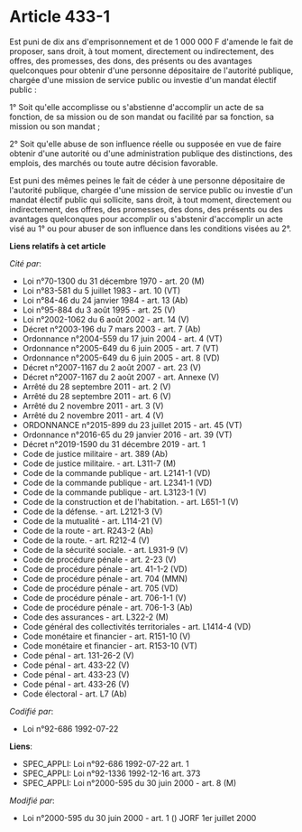 # Article 433-1

Est puni de dix ans d'emprisonnement et de 1 000 000 F d'amende le fait de proposer, sans droit, à tout moment, directement
ou indirectement, des offres, des promesses, des dons, des présents ou des avantages quelconques pour obtenir d'une personne
dépositaire de l'autorité publique, chargée d'une mission de service public ou investie d'un mandat électif public :

1° Soit qu'elle accomplisse ou s'abstienne d'accomplir un acte de sa fonction, de sa mission ou de son mandat ou facilité par
sa fonction, sa mission ou son mandat ;

2° Soit qu'elle abuse de son influence réelle ou supposée en vue de faire obtenir d'une autorité ou d'une administration
publique des distinctions, des emplois, des marchés ou toute autre décision favorable.

Est puni des mêmes peines le fait de céder à une personne dépositaire de l'autorité publique, chargée d'une mission de
service public ou investie d'un mandat électif public qui sollicite, sans droit, à tout moment, directement ou indirectement,
des offres, des promesses, des dons, des présents ou des avantages quelconques pour accomplir ou s'abstenir d'accomplir un
acte visé au 1° ou pour abuser de son influence dans les conditions visées au 2°.

**Liens relatifs à cet article**

_Cité par_:

  - Loi n°70-1300 du 31 décembre 1970 - art. 20 (M)
  - Loi n°83-581 du 5 juillet 1983 - art. 10 (VT)
  - Loi n°84-46 du 24 janvier 1984 - art. 13 (Ab)
  - Loi n°95-884 du 3 août 1995 - art. 25 (V)
  - Loi n°2002-1062 du 6 août 2002 - art. 14 (V)
  - Décret n°2003-196 du 7 mars 2003 - art. 7 (Ab)
  - Ordonnance n°2004-559 du 17 juin 2004 - art. 4 (VT)
  - Ordonnance n°2005-649 du 6 juin 2005 - art. 7 (VT)
  - Ordonnance n°2005-649 du 6 juin 2005 - art. 8 (VD)
  - Décret n°2007-1167 du 2 août 2007 - art. 23 (V)
  - Décret n°2007-1167 du 2 août 2007 - art. Annexe (V)
  - Arrêté du 28 septembre 2011 - art. 2 (V)
  - Arrêté du 28 septembre 2011 - art. 6 (V)
  - Arrêté du 2 novembre 2011 - art. 3 (V)
  - Arrêté du 2 novembre 2011 - art. 4 (V)
  - ORDONNANCE n°2015-899 du 23 juillet 2015 - art. 45 (VT)
  - Ordonnance n°2016-65 du 29 janvier 2016 - art. 39 (VT)
  - Décret n°2019-1590 du 31 décembre 2019 - art. 1
  - Code de justice militaire - art. 389 (Ab)
  - Code de justice militaire. - art. L311-7 (M)
  - Code de la commande publique - art. L2141-1 (VD)
  - Code de la commande publique - art. L2341-1 (VD)
  - Code de la commande publique - art. L3123-1 (V)
  - Code de la construction et de l'habitation. - art. L651-1 (V)
  - Code de la défense. - art. L2121-3 (V)
  - Code de la mutualité - art. L114-21 (V)
  - Code de la route - art. R243-2 (Ab)
  - Code de la route. - art. R212-4 (V)
  - Code de la sécurité sociale. - art. L931-9 (V)
  - Code de procédure pénale - art. 2-23 (V)
  - Code de procédure pénale - art. 41-1-2 (VD)
  - Code de procédure pénale - art. 704 (MMN)
  - Code de procédure pénale - art. 705 (VD)
  - Code de procédure pénale - art. 706-1-1 (V)
  - Code de procédure pénale - art. 706-1-3 (Ab)
  - Code des assurances - art. L322-2 (M)
  - Code général des collectivités territoriales - art. L1414-4 (VD)
  - Code monétaire et financier - art. R151-10 (V)
  - Code monétaire et financier - art. R153-10 (VT)
  - Code pénal - art. 131-26-2 (V)
  - Code pénal - art. 433-22 (V)
  - Code pénal - art. 433-23 (V)
  - Code pénal - art. 433-26 (V)
  - Code électoral - art. L7 (Ab)

_Codifié par_:

  - Loi n°92-686 1992-07-22

**Liens**:

  - SPEC_APPLI: Loi n°92-686 1992-07-22 art. 1
  - SPEC_APPLI: Loi n°92-1336 1992-12-16 art. 373
  - SPEC_APPLI: Loi n°2000-595 du 30 juin 2000 - art. 8 (M)

_Modifié par_:

  - Loi n°2000-595 du 30 juin 2000 - art. 1 () JORF 1er juillet 2000

